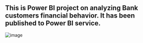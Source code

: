 ## This is Power BI project on analyzing Bank customers financial behavior. It has been published to Power BI service.

![image](https://github.com/user-attachments/assets/b3d00a21-c431-43f6-b9db-022f8fb888fd)
